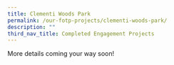 ```yaml
---
title: Clementi Woods Park
permalink: /our-fotp-projects/clementi-woods-park/
description: ""
third_nav_title: Completed Engagement Projects
---
```

More details coming your way soon!